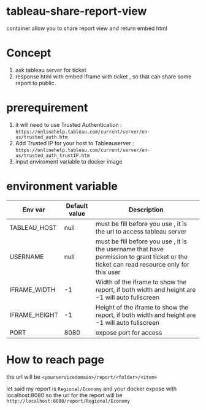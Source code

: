 # tableau-share-report-view
container allow you to share report view and return embed html

# Concept
1. ask tableau server for ticket
2. response html with embed iframe with ticket , so that can share some report to public.

# prerequirement
1. it will need to use Trusted Authentication :
`https://onlinehelp.tableau.com/current/server/en-us/trusted_auth.htm`
2. Add Trusted IP for your host to Tableauserver :
`https://onlinehelp.tableau.com/current/server/en-us/trusted_auth_trustIP.htm`
3. input enviroment variable to docker image


# environment variable

| Env var | Default value | Description |
| --- | --- | --- |
| TABLEAU_HOST | null | must be fill before you use , it is the url to access tableau server |
| USERNAME | null | must be fill before you use , it is the username that have permission to grant ticket or the ticket can read resource only for this user|
| IFRAME_WIDTH | -1 | Width of the iframe to show the report, if both width and height are -1 will auto fullscreen |
| IFRAME_HEIGHT | -1 | Height of the iframe to show the report, if both width and height are -1 will auto fullscreen |
| PORT | 8080 | expose port for access |
# How to reach page

the url will be `<yourservicedomain>/report/<folder>/<item>`

let said my report is `Regional/Economy` and your docker expose with localhost:8080
so the url for the report will be `http://localhost:8080/report/Regional/Economy`


